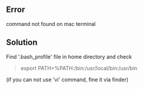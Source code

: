 ## Error
command not found on mac terminal

## Solution
Find '.bash_profile' file in home directory
and check
> export PATH=%PATH:/bin:/usr/local/bin:/usr/bin

(if you can not use 'vi' command, fine it via finder)
